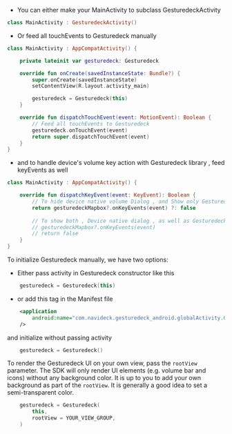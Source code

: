 - You can either make your MainActivity to subclass GesturedeckActivity

```kotlin
class MainActivity : GesturedeckActivity()
```

- Or feed all touchEvents to Gesturedeck manually

```kotlin
class MainActivity : AppCompatActivity() {

    private lateinit var gesturedeck: Gesturedeck

    override fun onCreate(savedInstanceState: Bundle?) {
        super.onCreate(savedInstanceState)
        setContentView(R.layout.activity_main)

        gesturedeck = Gesturedeck(this)
    }

    override fun dispatchTouchEvent(event: MotionEvent): Boolean {
        // Feed all touchEvents to Gesturedeck
        gesturedeck.onTouchEvent(event)
        return super.dispatchTouchEvent(event)
    }
}
```

- and to handle device's volume key action with Gesturedeck library , feed keyEvents as well

```kotlin
class MainActivity : AppCompatActivity() {

    override fun dispatchKeyEvent(event: KeyEvent): Boolean {    
        // To hide device native volume Dialog , and Show only Gesturedeck UI
        return gesturedeckMapbox?.onKeyEvents(event) ?: false
        
        // To show both , Device native dialog , as well as GesturedeckUI
        // gesturedeckMapbox?.onKeyEvents(event)
        // return false
    }
}
```

To initialize Gesturedeck manually, we have two options:

- Either pass activity in Gesturedeck constructor like this

```kotlin
    gesturedeck = Gesturedeck(this)
```

- or add this tag in the Manifest file

```xml
    <application
        android:name="com.navideck.gesturedeck_android.globalActivity.GlobalApplication"
    />
```

and initialize without passing activity

```kotlin
    gesturedeck = Gesturedeck()
```

To render the Gesturedeck UI on your own view, pass the `rootView` parameter.
The SDK will only render UI elements (e.g. volume bar and icons) without any background color. It is up to you to add your own background as part of the `rootView`. It is generally a good idea to set a semi-transparent color.
```kotlin
    gesturedeck = Gesturedeck(
        this,
        rootView = YOUR_VIEW_GROUP,
    )
```
